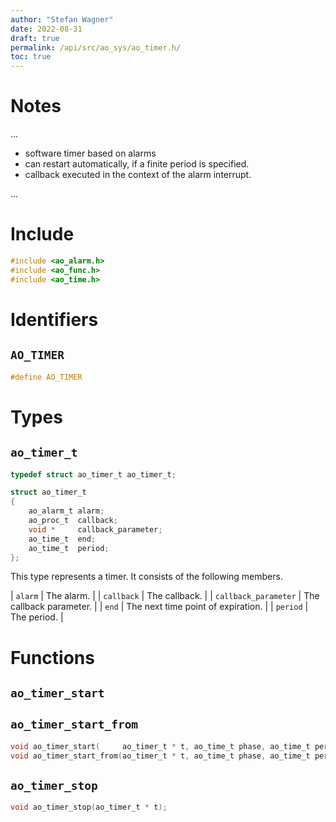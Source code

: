 ```yaml
---
author: "Stefan Wagner"
date: 2022-08-31
draft: true
permalink: /api/src/ao_sys/ao_timer.h/
toc: true
---
```


# Notes

...

- software timer based on alarms
- can restart automatically, if a finite period is specified.
- callback executed in the context of the alarm interrupt.

...

# Include

```c
#include <ao_alarm.h>
#include <ao_func.h>
#include <ao_time.h>
```

# Identifiers

## `AO_TIMER`

```c
#define AO_TIMER
```

# Types

## `ao_timer_t`

```c
typedef struct ao_timer_t ao_timer_t;
```

```c
struct ao_timer_t
{
    ao_alarm_t alarm;
    ao_proc_t  callback;
    void *     callback_parameter;
    ao_time_t  end;
    ao_time_t  period;
};
```

This type represents a timer. It consists of the following members.

| `alarm` | The alarm. |
| `callback` | The callback. |
| `callback_parameter` | The callback parameter. |
| `end` | The next time point of expiration. |
| `period` | The period. |

# Functions

## `ao_timer_start`
## `ao_timer_start_from`

```c
void ao_timer_start(     ao_timer_t * t, ao_time_t phase, ao_time_t period);
void ao_timer_start_from(ao_timer_t * t, ao_time_t phase, ao_time_t period, ao_time_t beginning);
```

## `ao_timer_stop`

```c
void ao_timer_stop(ao_timer_t * t);
```
